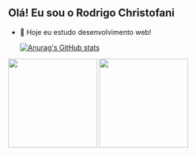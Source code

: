 ## Olá! Eu sou o Rodrigo Christofani


- 🌱 Hoje eu estudo desenvolvimento web!

  [![Anurag's GitHub stats](https://github-readme-stats.vercel.app/api?Christofani=anuraghazra)](https://github.com/anuraghazra/github-readme-stats)

 <div>
    <a href="https://github.com/Christofani"></a>
    <img height="180em" src="" >
    <img height="180em" src="" >
  </div>
